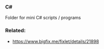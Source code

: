 
### C#

Folder for mini C# scripts / programs

### Related:

- https://www.bigfix.me/fixlet/details/21898
